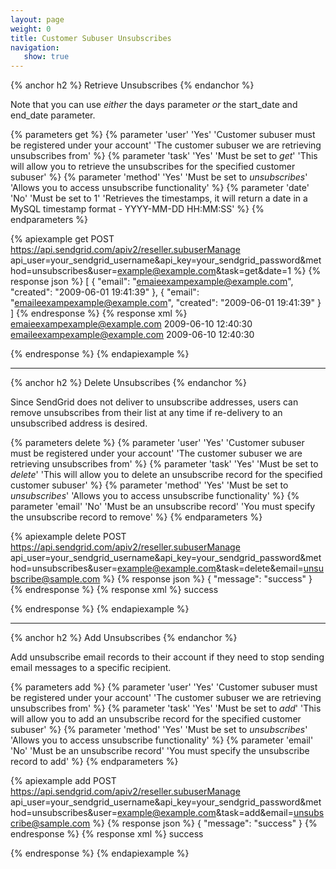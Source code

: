 ```yaml
---
layout: page
weight: 0
title: Customer Subuser Unsubscribes
navigation:
   show: true
---
```


{% anchor h2 %}
Retrieve Unsubscribes 
{% endanchor %}

Note that you can use *either* the days parameter *or* the start_date and end_date parameter.


{% parameters get %}
 {% parameter 'user' 'Yes' 'Customer subuser must be registered under your account' 'The customer subuser we are retrieving unsubscribes from' %}
 {% parameter 'task' 'Yes' 'Must be set to <em>get</em>' 'This will allow you to retrieve the unsubscribes for the specified customer subuser' %}
 {% parameter 'method' 'Yes' 'Must be set to <em>unsubscribes</em>' 'Allows you to access unsubscribe functionality' %}
 {% parameter 'date' 'No' 'Must be set to 1' 'Retrieves the timestamps, it will return a date in a MySQL timestamp format - YYYY-MM-DD HH:MM:SS' %}
{% endparameters %}


{% apiexample get POST https://api.sendgrid.com/apiv2/reseller.subuserManage api_user=your_sendgrid_username&api_key=your_sendgrid_password&method=unsubscribes&user=example@example.com&task=get&date=1 %}
  {% response json %}
[
  {
    "email": "emaieexampexample@example.com",
    "created": "2009-06-01 19:41:39"
  },
  {
    "email": "emaileexampexample@example.com",
    "created": "2009-06-01 19:41:39"
  }
]
  {% endresponse %}
  {% response xml %}
<unsubscribes>
   <unsubscribe>
      <email>emaieexampexample@example.com</email>
      <created>2009-06-10 12:40:30</created>
   </unsubscribe>
   <unsubscribe>
      <email>emaileexampexample@example.com</email>
      <created>2009-06-10 12:40:30</created>
   </unsubscribe>
</unsubscribes>

  {% endresponse %}
{% endapiexample %}

* * * * *

{% anchor h2 %}
Delete Unsubscribes 
{% endanchor %}

Since SendGrid does not deliver to unsubscribe addresses, users can remove unsubscribes from their list at any time if re-delivery to an unsubscribed address is desired.


{% parameters delete %}
 {% parameter 'user' 'Yes' 'Customer subuser must be registered under your account' 'The customer subuser we are retrieving unsubscribes from' %}
 {% parameter 'task' 'Yes' 'Must be set to <em>delete</em>' 'This will allow you to delete an unsubscribe record for the specified customer subuser' %}
 {% parameter 'method' 'Yes' 'Must be set to <em>unsubscribes</em>' 'Allows you to access unsubscribe functionality' %}
 {% parameter 'email' 'No' 'Must be an unsubscribe record' 'You must specify the unsubscribe record to remove' %}
{% endparameters %}


{% apiexample delete POST https://api.sendgrid.com/apiv2/reseller.subuserManage api_user=your_sendgrid_username&api_key=your_sendgrid_password&method=unsubscribes&user=example@example.com&task=delete&email=unsubscribe@sample.com %}
  {% response json %}
{
  "message": "success"
}
  {% endresponse %}
  {% response xml %}
<result>
   <message>success</message>
</result>

  {% endresponse %}
{% endapiexample %}

* * * * *

{% anchor h2 %}
Add Unsubscribes 
{% endanchor %}

Add unsubscribe email records to their account if they need to stop sending email messages to a specific recipient.


{% parameters add %}
 {% parameter 'user' 'Yes' 'Customer subuser must be registered under your account' 'The customer subuser we are retrieving unsubscribes from' %}
 {% parameter 'task' 'Yes' 'Must be set to <em>add</em>' 'This will allow you to add an unsubscribe record for the specified customer subuser' %}
 {% parameter 'method' 'Yes' 'Must be set to <em>unsubscribes</em>' 'Allows you to access unsubscribe functionality' %}
 {% parameter 'email' 'No' 'Must be an unsubscribe record' 'You must specify the unsubscribe record to add' %}
{% endparameters %}


{% apiexample add POST https://api.sendgrid.com/apiv2/reseller.subuserManage api_user=your_sendgrid_username&api_key=your_sendgrid_password&method=unsubscribes&user=example@example.com&task=add&email=unsubscribe@sample.com %}
  {% response json %}
{
  "message": "success"
}
  {% endresponse %}
  {% response xml %}
<result>
   <message>success</message>
</result>

  {% endresponse %}
{% endapiexample %}
